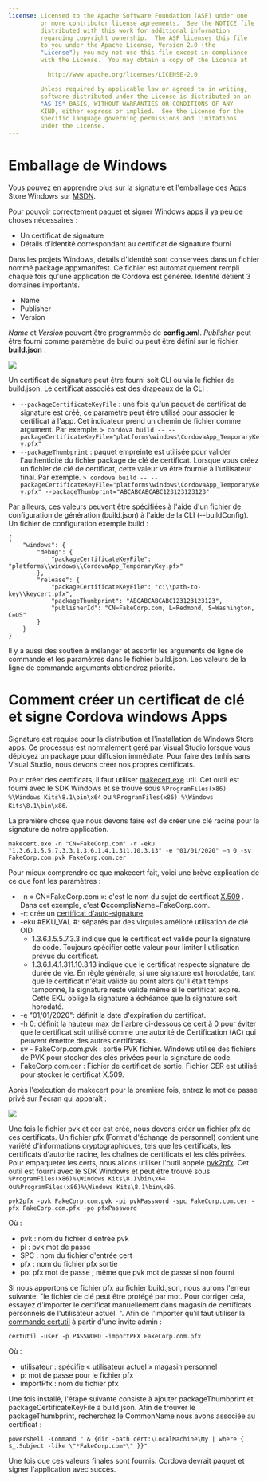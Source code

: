 ```yaml
---
license: Licensed to the Apache Software Foundation (ASF) under one
         or more contributor license agreements.  See the NOTICE file
         distributed with this work for additional information
         regarding copyright ownership.  The ASF licenses this file
         to you under the Apache License, Version 2.0 (the
         "License"); you may not use this file except in compliance
         with the License.  You may obtain a copy of the License at

           http://www.apache.org/licenses/LICENSE-2.0

         Unless required by applicable law or agreed to in writing,
         software distributed under the License is distributed on an
         "AS IS" BASIS, WITHOUT WARRANTIES OR CONDITIONS OF ANY
         KIND, either express or implied.  See the License for the
         specific language governing permissions and limitations
         under the License.
---
```


# Emballage de Windows

Vous pouvez en apprendre plus sur la signature et l'emballage des Apps Store Windows sur [MSDN](https://msdn.microsoft.com/en-us/library/hh446593(v=vs.85).aspx).

Pour pouvoir correctement paquet et signer Windows apps il ya peu de choses nécessaires :

  * Un certificat de signature
  * Détails d'identité correspondant au certificat de signature fourni

Dans les projets Windows, détails d'identité sont conservées dans un fichier nommé package.appxmanifest. Ce fichier est automatiquement rempli chaque fois qu'une application de Cordova est générée. Identité détient 3 domaines importants.

  * Name
  * Publisher
  * Version

*Name* et *Version* peuvent être programmée de **config.xml**. *Publisher* peut être fourni comme paramètre de build ou peut être défini sur le fichier **build.json** .

![](img/guide/platforms/win8/packaging.png)

Un certificat de signature peut être fourni soit CLI ou via le fichier de build.json. Le certificat associés est des drapeaux de la CLI :

  * `--packageCertificateKeyFile` : une fois qu'un paquet de certificat de signature est créé, ce paramètre peut être utilisé pour associer le certificat à l'app. Cet indicateur prend un chemin de fichier comme argument. Par exemple. `> cordova build -- --packageCertificateKeyFile="platforms\windows\CordovaApp_TemporaryKey.pfx"`
  * `--packageThumbprint` : paquet empreinte est utilisée pour valider l'authenticité du fichier package de clé de certificat. Lorsque vous créez un fichier de clé de certificat, cette valeur va être fournie à l'utilisateur final. Par exemple. `> cordova build -- --packageCertificateKeyFile="platforms\windows\CordovaApp_TemporaryKey.pfx" --packageThumbprint="ABCABCABCABC123123123123"`

Par ailleurs, ces valeurs peuvent être spécifiées à l'aide d'un fichier de configuration de génération (build.json) à l'aide de la CLI (--buildConfig). Un fichier de configuration exemple build :

    {
        "windows": {
            "debug": {
                "packageCertificateKeyFile": "platforms\\windows\\CordovaApp_TemporaryKey.pfx"
            },
            "release": {
                "packageCertificateKeyFile": "c:\\path-to-key\\keycert.pfx",
                "packageThumbprint": "ABCABCABCABC123123123123",
                "publisherId": "CN=FakeCorp.com, L=Redmond, S=Washington, C=US"
            }
        }
    }
    

Il y a aussi des soutien à mélanger et assortir les arguments de ligne de commande et les paramètres dans le fichier build.json. Les valeurs de la ligne de commande arguments obtiendrez priorité.

# Comment créer un certificat de clé et signe Cordova windows Apps

Signature est requise pour la distribution et l'installation de Windows Store apps. Ce processus est normalement géré par Visual Studio lorsque vous déployez un package pour diffusion immédiate. Pour faire des tmhis sans Visual Studio, nous devons créer nos propres certificats.

Pour créer des certificats, il faut utiliser [makecert.exe](https://msdn.microsoft.com/en-us/library/ff548309(v=vs.85).aspx) util. Cet outil est fourni avec le SDK Windows et se trouve sous `%ProgramFiles(x86) %\Windows Kits\8.1\bin\x64` ou `%ProgramFiles(x86) %\Windows Kits\8.1\bin\x86`.

La première chose que nous devons faire est de créer une clé racine pour la signature de notre application.

`makecert.exe -n "CN=FakeCorp.com" -r -eku "1.3.6.1.5.5.7.3.3,1.3.6.1.4.1.311.10.3.13" -e "01/01/2020" –h 0 -sv FakeCorp.com.pvk FakeCorp.com.cer`

Pour mieux comprendre ce que makecert fait, voici une brève explication de ce que font les paramètres :

  * -n « CN=FakeCorp.com »: c'est le nom du sujet de certificat [X.509](http://en.wikipedia.org/wiki/X.509) . Dans cet exemple, c'est **C**ccomplis**N**ame=FakeCorp.com.
  * -r: crée un [certificat d'auto-signature](http://en.wikipedia.org/wiki/Self-signed_certificate).
  * -eku #EKU_VAL #: séparés par des virgules amélioré utilisation de clé OID. 
      * 1.3.6.1.5.5.7.3.3 indique que le certificat est valide pour la signature de code. Toujours spécifier cette valeur pour limiter l'utilisation prévue du certificat.
      * 1.3.6.1.4.1.311.10.3.13 indique que le certificat respecte signature de durée de vie. En règle générale, si une signature est horodatée, tant que le certificat n'était valide au point alors qu'il était temps tamponné, la signature reste valide même si le certificat expire. Cette EKU oblige la signature à échéance que la signature soit horodaté.
  * -e "01/01/2020": définit la date d'expiration du certificat. 
  * -h 0: définit la hauteur max de l'arbre ci-dessous ce cert à 0 pour éviter que le certificat soit utilisé comme une autorité de Certification (AC) qui peuvent émettre des autres certificats.
  * sv - FakeCorp.com.pvk : sortie PVK fichier. Windows utilise des fichiers de PVK pour stocker des clés privées pour la signature de code.
  * FakeCorp.com.cer : Fichier de certificat de sortie. Fichier CER est utilisé pour stocker le certificat X.509.

Après l'exécution de makecert pour la première fois, entrez le mot de passe privé sur l'écran qui apparaît :

![](img/guide/platforms/win8/createprivatekeywindow.png)

Une fois le fichier pvk et cer est créé, nous devons créer un fichier pfx de ces certificats. Un fichier pfx (Format d'échange de personnel) contient une variété d'informations cryptographiques, tels que les certificats, les certificats d'autorité racine, les chaînes de certificats et les clés privées. Pour empaqueter les certs, nous allons utiliser l'outil appelé [pvk2pfx](https://msdn.microsoft.com/en-us/library/ff550672(v=vs.85).aspx). Cet outil est fourni avec le SDK Windows et peut être trouvé sous `%ProgramFiles(x86)%\Windows Kits\8.1\bin\x64` ou`%ProgramFiles(x86)%\Windows Kits\8.1\bin\x86`.

`pvk2pfx -pvk FakeCorp.com.pvk -pi pvkPassword -spc FakeCorp.com.cer -pfx FakeCorp.com.pfx -po pfxPassword`

Où :

  * pvk : nom du fichier d'entrée pvk
  * pi : pvk mot de passe
  * SPC : nom du fichier d'entrée cert
  * pfx : nom du fichier pfx sortie
  * po: pfx mot de passe ; même que pvk mot de passe si non fourni

Si nous apportons ce fichier pfx au fichier build.json, nous aurons l'erreur suivante: "le fichier de clé peut être protégé par mot. Pour corriger cela, essayez d'importer le certificat manuellement dans magasin de certificats personnels de l'utilisateur actuel. ". Afin de l'importer qu'il faut utiliser la [commande certutil](https://technet.microsoft.com/en-us/library/ee624045(v=ws.10).aspx) à partir d'une invite admin :

`certutil -user -p PASSWORD -importPFX FakeCorp.com.pfx`

Où :

  * utilisateur : spécifie « utilisateur actuel » magasin personnel
  * p: mot de passe pour le fichier pfx
  * importPfx : nom du fichier pfx

Une fois installé, l'étape suivante consiste à ajouter packageThumbprint et packageCertificateKeyFile à build.json. Afin de trouver le packageThumbprint, recherchez le CommonName nous avons associée au certificat :

`powershell -Command " & {dir -path cert:\LocalMachine\My | where { $_.Subject -like \"*FakeCorp.com*\" }}"`

Une fois que ces valeurs finales sont fournis. Cordova devrait paquet et signer l'application avec succès.